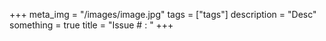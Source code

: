 +++
meta_img = "/images/image.jpg"
tags = ["tags"]
description = "Desc"
something = true
title = "Issue # : "
+++
